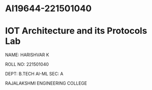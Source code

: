 # AI19644-221501040
# IOT Architecture and its Protocols Lab

NAME: HARISHVAR K


ROLL NO: 221501040


DEPT: B.TECH AI-ML   SEC: A


RAJALAKSHMI ENGINEERING COLLEGE
